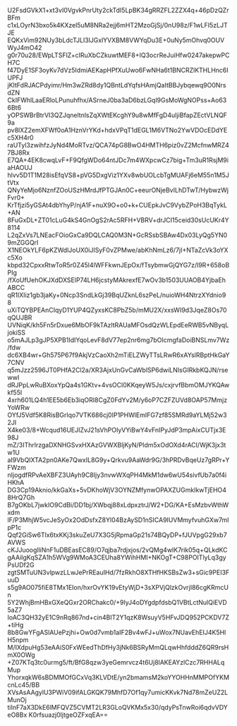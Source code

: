 U2FsdGVkX1+xt3vI0VgvkPnrUty2ckTdI5LpBK34gRRZFL2ZZX4q+46pDzQZrBFm
c1xLOyrN3bxo5k4KXzel5uM8NRa2ejj6mHT2MzoGjSj/0nU98z/F1wLFI5zLJTJE
EQKxVim92NUy3bLdcTJLI3lJGxlYVXBM8VWYqDu3E+0uNy5mOhvq0OUVWyJ4mO42
g0r70u28/EWpLTSFlZ+cIRuXbCZkuwtMEF8+IQ3ocrReJuiHfw0247akepwPCH7C
f47DyE1SF3oyKv7dVz5IdmiAEKapHPfXuUwo6FwNHa6t1BNCRZlKTHLHnc6IUPFJ
jKItFdRJACPdyimr/Hm3wZRd8dy1QBntLdYqfsHAmjQaItBBJybqewq9O0NrsdZN
CkIFWhlLaaERloLPunuhfhx/ASrneJ0ba3aD6bzLGql9GsMoWgNOPss+Ao636Bt6
yOPSWBrBtrVI3QZJqneltnlsZqXWtEKcghY9u8wMfFgD4uIjiBfapZEctVLNQF9a
pv8lXZ2emXFWf0oA1HznVrYKd+hdxVPqT1dEGL1M6VTNo2YwVDOcEDdYEc5XH4r0
raUTyl3zwihfzJyNd4MoRTvz/QCA74pG8BwO4HMTH6piz0vZ2McfnwMRZ47BJ8Rx
E7QA+4EK8cwqLvF+F9QfgWDo64ntJDc7m4WXpcwCz7big+Tm3uR1RsjM9iaHAOUJ
hlvv5D1T1M28isEfqVS8+pVG5DxgViz1YXv8wbUOLcbTgMUAFj6eM55n1M5JtVtx
QNyYeMjo6NznfZOoUSzHMrdJfPTGJAn0C+eeurONjeBvILhDTwT/HybwzWjFvr0+
KrTfjzi5yGSAt4dbYhyP/njA1F+nuX9O+o0+k+CUEpkJvC9VybZPoH3BqTykL+AN
8FuGxDL+ZT01cLuG4kS4GnOgS2rAc5RFH+VBRV+drJCI15ceid30sUcUKr4Y8114
L2qZxVs7LNEacFOioGxCa9DQLCAQ0M3N+GcRSsbSBAw4Dx03LyQg5YN09mZGGQrI
X1NEOkYLF6pKZWdlJoUX0iJISyF0vZPMwe/abKhNmLz6/7jI+NTaZcVk3oYXc5Xo
kbpd32CpxxRtwToR5r0Z45l4lWFFkwnJEpOx/fTsybmwGjQYG7z/l9R+658oBPIg
/fXoUfUehOKJXdDXSElP74LH6jcstyMAkrexfE7wOv3b1503UUAOB4YjbaEhABCC
qR1lXIiz1gb3jaKy+0Ncp3SndLkGj39BqUZknL6szPeL/nuioWH4NtrzXYdnio98
uXiTQYBPEAnCIqyD1YUP4QZyxsKC8PbZ5b/mMU2X/xxsWI9d3JqeZ8Os70qQUJBR
UVNiqK/kh5Fn5rDxue6MbOF9kTAzltRAUaMFOsdQzWLEpdEeRWB5vNByqLjokiSS
o5mAJLp3gJP5XPB1IdIYqoLevF8dV77ep2nr6mg7bOIcmgfaDoiBNSLmv7Wz/fdw
dc6XB4wr+Gh575P67f9AkjVzCaoXh2mTiELZWyTTsLRwR6xAYslRBptHkGaY7CNV
q5mJzz2596JT0PHfA2Cl2a/XR3AjxUnGvCaWblSP6dwiLNIsGIRkbKQJN/rsewwI
dRJPpLwRuBXoxYpQa4s1GKtv+4vsOCl0KKqeyW5Js/cxjrvfBbmOMJYKQAwkf55l
4xrh601LQ4h1EE5b6Eb3iqORI8CgZ0FdYv2M/y6oP7CZFZUVd8OAP57MmjzYoWRw
OYfJ5Vdf5K8RisBGrlqo7VTK686cj0IP1PHWlEmIFG7zf85SMRd9aYLMj52w32JI
X4ke03/8+Wcqud16UEJIZvJ21sVhPOIyVYiBwY4vFnIPyJdP3mpAixCUTjx3E98J
mZ/3IThrlrzgaDXNHGSvxHXAzGVWXBljKyN/Pldm5xOdOXd4rACI/WjK3jx3tw1U
aI9VbQIXTA2pn0AKe7QwxIL8G9y+Qrkvu9AaWdr9G/3hPRDvBqeUz7gRPr+YFWzm
nIjogdfRPvAeXBFZ3UAyh9C8Ijy3nvwWXqPH4MkM1dw6wU54sivfUb7a0f4iHKhA
DG3Cp19Aknio/kkGaXs+5vDKhoWjV3OYNZMfynwOPAXZUGmkIkwTjEHO48HrQ7Gh
B7gOKbL7jwkIO9CdBi/DD1bj/XWbqj88xLdpxztrJ/W2+DG/KA+EsMzbvWthWxdm
lF/P3MhjW5vcJeSyOx2OdDsfxZ8Yl04BzAySD1nSICA9IUVMmyfvuhGXw7mlpP1c
Qqf2GiSw6Tlx6txKKj3skuZeU7X3G5jRpmaGp21s74BQyDP+fJUVpgG29xb7AVWS
cKJJuooglliNnF1uDBEasEC89/O7qjba7rdjxjos/2vQMg4wIK7rik05q+QLkdKC
gAAilgKqSZA1h5WVg9WMoA3CEUha8YWihHMI+NKOgT+C98POITlyLq3gyPsUDf2G
zgtSMTuUN3vlpwzLLwJePrREauIHd/7fzRkhO8XTHfHKSBsZw3+sGic9PEI3FuuD
s5g9AO075fiE8TMx1EIon/hxrOvYK19vEtyWjD+3sXPVjQlzkOvrjI86cgKRmcUn
5Y2WhjBmHBxGXeQGxr2ORChakc0/+9lyJ4oDYgdpfdsbQ1VBtLctNulQiEVD5aZ7
IoAC3QH32yE1C9nRq867nd+cin4BIT2Y1qzK8WsuyV5HFvJDQ952PCKDV7Z+tiHg
8b8GwYFgASlAUePzjhi+Ow0d7vmb1aIF2Bv4wFJ+uWox7NUavEhEIJ4K5HlH5npm
M/IXdpuHg53eAAiS0FxWEedThDfHy3jNk6BSRyMmQLqwHhfdddZ6QR9rsHmX0OWg
+Z07KTq3tc0urmg5/ft/BfG8qzw3yeGemrvcz4t6Uj8lAKEAYzlCzc7RHHALqMup
YhorxqkW6sBDMMOfGCxVq3KLVDtE/yn2bmamsM2koYYOHHnMMPOfYKMcnLc45/BB
XVsAsAAgylU3PWiV09ifALGKQK79MhfD7Of1qy7umicKKvk7Nd78mZeUZ2LMunOj
tiInF7aX3DkE6lMFQVZ5CVMT2LR3GLoQVKMx5x30/qdyPsTnwRoi6qdvVDYeO8Bx
K0rfsuazj0ljtgeOZFxqEA==
